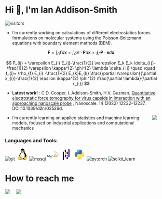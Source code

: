 # Hi 👋, I'm Ian Addison-Smith
![visitors](https://visitor-badge-reloaded.herokuapp.com/badge?page_id=iaddison-smith.iaddison-smith)

- I’m currently working on calculations of different electrostatics forces formulations on molecular systems using the Poisson-Boltzmann equations with boundary element methods (BEM). 

$$   \mathbf{F} = \int_\Omega \mathbf{f} d \mathbf{x} = \int_\Omega \nabla \cdot \mathbf{P} d \mathbf{x}=\oint_\Gamma \mathbf{P} \cdot \mathbf{n} d \mathbf{x} $$

$$    P_{ij} = \varepsilon E_{i} E_{j}-\frac{1}{2} \varepsilon E_k E_k \delta_{i j}-\frac{1}{2} \varepsilon \kappa^{2} \phi^{2} \lambda \delta_{i j} \quad \quad f_{i}= \rho_{f} E_{i} -\frac{1}{2} E_{k}E_{k} \frac{\partial \varepsilon}{\partial x_{i}}-\frac{1}{2} \epsilon \kappa^{2} \phi^{2}  \frac{\partial \lambda}{\partial x_{i}} $$

- **Latest work!** : C.D. Cooper, I. Addison-Smith, H.V. Guzman, [Quantitative electrostatic force tomography for virus capsids in interaction with an approaching nanoscale probe](https://doi.org/10.1039/D2NR02526D) , Nanoscale. 14 (2022) 12232–12237. DOI:10.1039/d2nr02526d.


<img align="right" src="https://github.com/iaddison-smith/iaddison-smith/blob/main/poc_2_462x335.png?raw=true">

<!---
![Nanoscale2022](https://github.com/iaddison-smith/iaddison-smith/blob/main/poc_2_462x335.png?raw=true){width="800" height="600" style="display: block; margin: 0 auto" }
-->
- I’m currently learning on applied statistics and machine learning models, focused on industrial applications and computational mechanics

<!---
- 👯 I’m looking to collaborate on ...
- 🤔 I’m looking for help with ...
- 💬 Ask me about ...
- 😄 Pronouns: ...
- ⚡ Fun fact: ...
-->
<h3 align="left">Languages and Tools:</h3>
<p align="left">  <a href="https://git-scm.com/" target="_blank" rel="noreferrer"> <img src="https://www.vectorlogo.zone/logos/git-scm/git-scm-icon.svg" alt="git" width="40" height="40"/> </a> <a href="https://www.linux.org/" target="_blank" rel="noreferrer"> <img src="https://raw.githubusercontent.com/devicons/devicon/master/icons/linux/linux-original.svg" alt="linux" width="40" height="40"/> </a>  <a href="https://www.microsoft.com/en-us/sql-server" target="_blank" rel="noreferrer"> <img src="https://www.svgrepo.com/show/303229/microsoft-sql-server-logo.svg" alt="mssql" width="40" height="40"/> </a> <a href="https://www.mysql.com/" target="_blank" rel="noreferrer"> <img src="https://raw.githubusercontent.com/devicons/devicon/master/icons/mysql/mysql-original-wordmark.svg" alt="mysql" width="40" height="40"/> </a> <a href="https://pandas.pydata.org/" target="_blank" rel="noreferrer"> <img src="https://raw.githubusercontent.com/devicons/devicon/2ae2a900d2f041da66e950e4d48052658d850630/icons/pandas/pandas-original.svg" alt="pandas" width="40" height="40"/> </a> <a href="https://www.python.org" target="_blank" rel="noreferrer"> <img src="https://raw.githubusercontent.com/devicons/devicon/master/icons/python/python-original.svg" alt="python" width="40" height="40"/> </a> <a href="https://pytorch.org/" target="_blank" rel="noreferrer"> <img src="https://www.vectorlogo.zone/logos/pytorch/pytorch-icon.svg" alt="pytorch" width="40" height="40"/> </a> <a href="https://scikit-learn.org/" target="_blank" rel="noreferrer"> <img src="https://upload.wikimedia.org/wikipedia/commons/0/05/Scikit_learn_logo_small.svg" alt="scikit_learn" width="40" height="40"/> </a> </p>

# How to reach me
<a href="https://www.linkedin.com/in/ian-addison-smith-a4abb4180/"><img src="https://img.shields.io/badge/linkedin-%230077B5.svg?&style=for-the-badge&logo=linkedin&logoColor=white" /></a>&nbsp;&nbsp;&nbsp;&nbsp;
<a href="mailto:ian.addison-smith@sansano.usm.cl"><img src="https://img.shields.io/badge/gmail-%23D14836.svg?&style=for-the-badge&logo=gmail&logoColor=white" /></a>&nbsp;&nbsp;&nbsp;&nbsp; 
